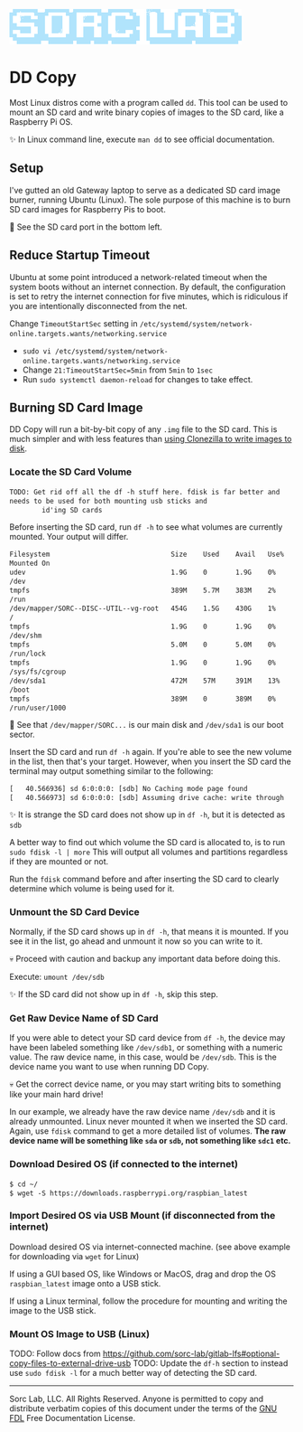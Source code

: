 [![Sorc Lab](/SorcLabLogo_White.png)](https://sorclab.com/)

# DD Copy
Most Linux distros come with a program called `dd`. This tool can be used to mount an SD card and write binary copies of
images to the SD card, like a Raspberry Pi OS.

:sparkles: In Linux command line, execute `man dd` to see official documentation.

## Setup
I've gutted an old Gateway laptop to serve as a dedicated SD card image burner, running Ubuntu (Linux). The sole purpose
of this machine is to burn SD card images for Raspberry Pis to boot.

:crystal_ball: See the SD card port in the bottom left.


## Reduce Startup Timeout
Ubuntu at some point introduced a network-related timeout when the system boots without an internet connection. By
default, the configuration is set to retry the internet connection for five minutes, which is ridiculous if you are
intentionally disconnected from the net.

Change `TimeoutStartSec` setting in `/etc/systemd/system/network-online.targets.wants/networking.service`

- `sudo vi /etc/systemd/system/network-online.targets.wants/networking.service`
- Change `21:TimeoutStartSec=5min` from `5min` to `1sec`
- Run `sudo systemctl daemon-reload` for changes to take effect.


## Burning SD Card Image
DD Copy will run a bit-by-bit copy of any `.img` file to the SD card. This is much simpler and with less
features than [using Clonezilla to write images to disk](https://sorc-lab.github.io/blog/dd-copy.html).


### Locate the SD Card Volume
```
TODO: Get rid off all the df -h stuff here. fdisk is far better and needs to be used for both mounting usb sticks and
        id'ing SD cards
```

Before inserting the SD card, run `df -h` to see what volumes are currently mounted. Your output will differ.
```
Filesystem                              Size    Used    Avail   Use%    Mounted On
udev                                    1.9G    0       1.9G    0%      /dev
tmpfs                                   389M    5.7M    383M    2%      /run
/dev/mapper/SORC--DISC--UTIL--vg-root   454G    1.5G    430G    1%      /
tmpfs                                   1.9G    0       1.9G    0%      /dev/shm
tmpfs                                   5.0M    0       5.0M    0%      /run/lock
tmpfs                                   1.9G    0       1.9G    0%      /sys/fs/cgroup
/dev/sda1                               472M    57M     391M    13%     /boot
tmpfs                                   389M    0       389M    0%      /run/user/1000
```
:crystal_ball: See that `/dev/mapper/SORC...` is our main disk and `/dev/sda1` is our boot sector.

Insert the SD card and run `df -h` again. If you're able to see the new volume in the list, then that's your target.
However, when you insert the SD card the terminal may output something similar to the following:
```
[   40.566936] sd 6:0:0:0: [sdb] No Caching mode page found
[   40.566973] sd 6:0:0:0: [sdb] Assuming drive cache: write through
```
:sparkles: It is strange the SD card does not show up in `df -h`, but it is detected as `sdb`

A better way to find out which volume the SD card is allocated to, is to run `sudo fdisk -l | more`
This will output all volumes and partitions regardless if they are mounted or not.

Run the `fdisk` command before and after inserting the SD card to clearly determine which volume is being used for it.


### Unmount the SD Card Device
Normally, if the SD card shows up in `df -h`, that means it is mounted. If you see it in the list, go ahead and unmount
it now so you can write to it.

:skull: Proceed with caution and backup any important data before doing this.

Execute: `umount /dev/sdb`

:sparkles: If the SD card did not show up in `df -h`, skip this step.


### Get Raw Device Name of SD Card
If you were able to detect your SD card device from `df -h`, the device may have been labeled something like
`/dev/sdb1`, or something with a numeric value. The raw device name, in this case, would be `/dev/sdb`. This is the
device name you want to use when running DD Copy.

:skull: Get the correct device name, or you may start writing bits to something like your main hard drive!

In our example, we already have the raw device name `/dev/sdb` and it is already unmounted. Linux never mounted it when
we inserted the SD card. Again, use `fdisk` command to get a more detailed list of volumes. **The raw device name will
be something like `sda` or `sdb`, not something like `sdc1` etc.**


### Download Desired OS (if connected to the internet)
```
$ cd ~/
$ wget -S https://downloads.raspberrypi.org/raspbian_latest
```

### Import Desired OS via USB Mount (if disconnected from the internet)
Download desired OS via internet-connected machine. (see above example for downloading via `wget` for Linux)

If using a GUI based OS, like Windows or MacOS, drag and drop the OS `raspbian_latest` image onto a USB stick.

If using a Linux terminal, follow the procedure for mounting and writing the image to the USB stick.


### Mount OS Image to USB (Linux)
TODO: Follow docs from https://github.com/sorc-lab/gitlab-lfs#optional-copy-files-to-external-drive-usb
TODO: Update the `df-h` section to instead use `sudo fdisk -l` for a much better way of detecting the SD card.







---
Sorc Lab, LLC. All Rights Reserved. Anyone is permitted to copy and distribute verbatim copies of this document under
the terms of the [GNU FDL](http://www.gnu.org/licenses/fdl.html) Free Documentation License.
